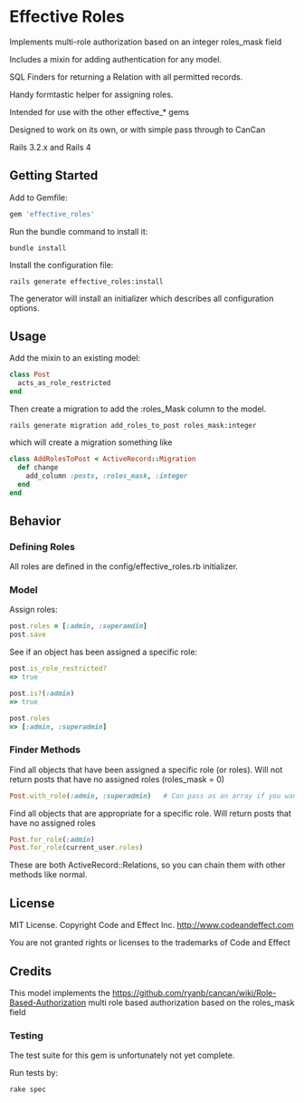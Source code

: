 # Effective Roles

Implements multi-role authorization based on an integer roles_mask field

Includes a mixin for adding authentication for any model.

SQL Finders for returning a Relation with all permitted records.

Handy formtastic helper for assigning roles.

Intended for use with the other effective_* gems

Designed to work on its own, or with simple pass through to CanCan

Rails 3.2.x and Rails 4


## Getting Started

Add to Gemfile:

```ruby
gem 'effective_roles'
```

Run the bundle command to install it:

```console
bundle install
```

Install the configuration file:

```console
rails generate effective_roles:install
```

The generator will install an initializer which describes all configuration options.

## Usage

Add the mixin to an existing model:

```ruby
class Post
  acts_as_role_restricted
end
```

Then create a migration to add the :roles_Mask column to the model.

```console
rails generate migration add_roles_to_post roles_mask:integer
```

which will create a migration something like

```ruby
class AddRolesToPost < ActiveRecord::Migration
  def change
    add_column :posts, :roles_mask, :integer
  end
end
```

## Behavior

### Defining Roles

All roles are defined in the config/effective_roles.rb initializer.

### Model

Assign roles:

```ruby
post.roles = [:admin, :superamdin]
post.save
```

See if an object has been assigned a specific role:

```ruby
post.is_role_restricted?
=> true

post.is?(:admin)
=> true

post.roles
=> [:admin, :superadmin]
```

### Finder Methods

Find all objects that have been assigned a specific role (or roles).  Will not return posts that have no assigned roles (roles_mask = 0)

```ruby
Post.with_role(:admin, :superadmin)   # Can pass as an array if you want
```

Find all objects that are appropriate for a specific role.  Will return posts that have no assigned roles

```ruby
Post.for_role(:admin)
Post.for_role(current_user.roles)
```

These are both ActiveRecord::Relations, so you can chain them with other methods like normal.

## License

MIT License.  Copyright Code and Effect Inc. http://www.codeandeffect.com

You are not granted rights or licenses to the trademarks of Code and Effect

## Credits

This model implements the https://github.com/ryanb/cancan/wiki/Role-Based-Authorization multi role based authorization based on the roles_mask field

### Testing

The test suite for this gem is unfortunately not yet complete.

Run tests by:

```ruby
rake spec
```

